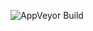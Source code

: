 ![AppVeyor Build](https://img.shields.io/appveyor/build/:user/https%3A%2F%2Fgithub.com%2FRuslan-Shev%2FPatterns%2Ftree%2Fmain)
